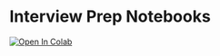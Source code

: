 # Interview Prep Notebooks
[![Open In Colab](https://colab.research.google.com/assets/colab-badge.svg)](https://colab.research.google.com/github/eduardo-exists/DS-Interview-Prep)
